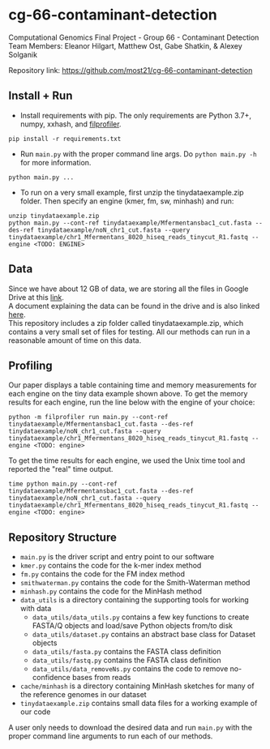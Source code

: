 # cg-66-contaminant-detection
Computational Genomics Final Project - Group 66 - Contaminant Detection
Team Members: Eleanor Hilgart, Matthew Ost, Gabe Shatkin, & Alexey Solganik

Repository link: https://github.com/most21/cg-66-contaminant-detection

## Install + Run
- Install requirements with pip. The only requirements are Python 3.7+, numpy, xxhash, and [filprofiler](https://pythonspeed.com/fil/docs/index.html).
```shell
pip install -r requirements.txt
```

- Run `main.py` with the proper command line args. Do `python main.py -h` for more information.
```shell
python main.py ...
```

- To run on a very small example, first unzip the tinydataexample.zip folder. Then specify an engine (kmer, fm, sw, minhash) and run:
```shell
unzip tinydataexample.zip
python main.py --cont-ref tinydataexample/Mfermentansbac1_cut.fasta --des-ref tinydataexample/noN_chr1_cut.fasta --query tinydataexample/chr1_Mfermentans_8020_hiseq_reads_tinycut_R1.fastq --engine <TODO: ENGINE>
```

## Data
Since we have about 12 GB of data, we are storing all the files in Google Drive at this [link](https://drive.google.com/drive/folders/1MQlJKj1cV6ziyyoWNRC5i00vMFAE5WlQ?usp=sharing).  
A document explaining the data can be found in the drive and is also linked [here](https://tinyurl.com/3kmn8k3r).  
This repository includes a zip folder called tinydataexample.zip, which contains a very small set of files for testing.
All our methods can run in a reasonable amount of time on this data.

## Profiling
Our paper displays a table containing time and memory measurements for each engine on the tiny data example shown above. To get the memory results for each engine, run the line below with the engine of your choice:

```shell
python -m filprofiler run main.py --cont-ref tinydataexample/Mfermentansbac1_cut.fasta --des-ref tinydataexample/noN_chr1_cut.fasta --query tinydataexample/chr1_Mfermentans_8020_hiseq_reads_tinycut_R1.fastq --engine <TODO: engine>
```

To get the time results for each engine, we used the Unix time tool and reported the "real" time output.
```shell
time python main.py --cont-ref tinydataexample/Mfermentansbac1_cut.fasta --des-ref tinydataexample/noN_chr1_cut.fasta --query tinydataexample/chr1_Mfermentans_8020_hiseq_reads_tinycut_R1.fastq --engine <TODO: engine>
```

## Repository Structure
- `main.py` is the driver script and entry point to our software
- `kmer.py` contains the code for the k-mer index method
- `fm.py` contains the code for the FM index method
- `smithwaterman.py` contains the code for the Smith-Waterman method
- `minhash.py` contains the code for the MinHash method
- `data_utils` is a directory containing the supporting tools for working with data
  - `data_utils/data_utils.py` contains a few key functions to create FASTA/Q objects and load/save Python objects from/to disk
  - `data_utils/dataset.py` contains an abstract base class for Dataset objects
  - `data_utils/fasta.py` contains the FASTA class definition
  - `data_utils/fastq.py` contains the FASTA class definition
  - `data_utils/data_removeNs.py` contains the code to remove no-confidence bases from reads
- `cache/minhash` is a directory containing MinHash sketches for many of the reference genomes in our dataset
- `tinydataexample.zip` contains small data files for a working example of our code

A user only needs to download the desired data and run `main.py` with the proper command line arguments to run each of our methods.
